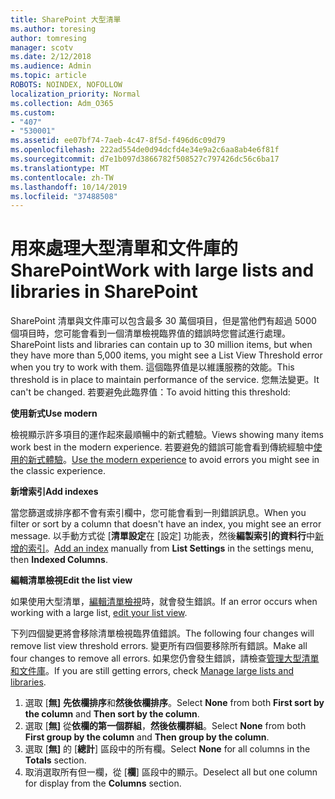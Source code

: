 ```yaml
---
title: SharePoint 大型清單
ms.author: toresing
author: tomresing
manager: scotv
ms.date: 2/12/2018
ms.audience: Admin
ms.topic: article
ROBOTS: NOINDEX, NOFOLLOW
localization_priority: Normal
ms.collection: Adm_O365
ms.custom:
- "407"
- "530001"
ms.assetid: ee07bf74-7aeb-4c47-8f5d-f496d6c09d79
ms.openlocfilehash: 222ad554de0d94dcfd4e34e9a2c6aa8ab4e6f81f
ms.sourcegitcommit: d7e1b097d3866782f508527c797426dc56c6ba17
ms.translationtype: MT
ms.contentlocale: zh-TW
ms.lasthandoff: 10/14/2019
ms.locfileid: "37488508"
---
```

# <a name="work-with-large-lists-and-libraries-in-sharepoint"></a><span data-ttu-id="38149-102">用來處理大型清單和文件庫的 SharePoint</span><span class="sxs-lookup"><span data-stu-id="38149-102">Work with large lists and libraries in SharePoint</span></span>

<span data-ttu-id="38149-103">SharePoint 清單與文件庫可以包含最多 30 萬個項目，但是當他們有超過 5000 個項目時，您可能會看到一個清單檢視臨界值的錯誤時您嘗試進行處理。</span><span class="sxs-lookup"><span data-stu-id="38149-103">SharePoint lists and libraries can contain up to 30 million items, but when they have more than 5,000 items, you might see a List View Threshold error when you try to work with them.</span></span> <span data-ttu-id="38149-104">這個臨界值是以維護服務的效能。</span><span class="sxs-lookup"><span data-stu-id="38149-104">This threshold is in place to maintain performance of the service.</span></span> <span data-ttu-id="38149-105">您無法變更。</span><span class="sxs-lookup"><span data-stu-id="38149-105">It can't be changed.</span></span> <span data-ttu-id="38149-106">若要避免此臨界值：</span><span class="sxs-lookup"><span data-stu-id="38149-106">To avoid hitting this threshold:</span></span>

<span data-ttu-id="38149-107">**使用新式**</span><span class="sxs-lookup"><span data-stu-id="38149-107">**Use modern**</span></span>

<span data-ttu-id="38149-108">檢視顯示許多項目的運作起來最順暢中的新式體驗。</span><span class="sxs-lookup"><span data-stu-id="38149-108">Views showing many items work best in the modern experience.</span></span> <span data-ttu-id="38149-109">若要避免的錯誤可能會看到傳統經驗中[使用的新式體驗](https://support.office.com/article/66dac24b-4177-4775-bf50-3d267318caa9)。</span><span class="sxs-lookup"><span data-stu-id="38149-109">[Use the modern experience](https://support.office.com/article/66dac24b-4177-4775-bf50-3d267318caa9) to avoid errors you might see in the classic experience.</span></span>

<span data-ttu-id="38149-110">**新增索引**</span><span class="sxs-lookup"><span data-stu-id="38149-110">**Add indexes**</span></span>

<span data-ttu-id="38149-111">當您篩選或排序都不會有索引欄中，您可能會看到一則錯誤訊息。</span><span class="sxs-lookup"><span data-stu-id="38149-111">When you filter or sort by a column that doesn't have an index, you might see an error message.</span></span> <span data-ttu-id="38149-112">以手動方式從 [**清單設定**在 [設定] 功能表，然後**編製索引的資料行**中[新增的索引](https://support.office.com/article/f3f00554-b7dc-44d1-a2ed-d477eac463b0)。</span><span class="sxs-lookup"><span data-stu-id="38149-112">[Add an index](https://support.office.com/article/f3f00554-b7dc-44d1-a2ed-d477eac463b0) manually from **List Settings** in the settings menu, then **Indexed Columns**.</span></span>

<span data-ttu-id="38149-113">**編輯清單檢視**</span><span class="sxs-lookup"><span data-stu-id="38149-113">**Edit the list view**</span></span>

<span data-ttu-id="38149-114">如果使用大型清單，[編輯清單檢視](https://support.office.com/article/15916903-e79a-423f-b4e2-02d37e1ff372)時，就會發生錯誤。</span><span class="sxs-lookup"><span data-stu-id="38149-114">If an error occurs when working with a large list, [edit your list view](https://support.office.com/article/15916903-e79a-423f-b4e2-02d37e1ff372).</span></span>

<span data-ttu-id="38149-115">下列四個變更將會移除清單檢視臨界值錯誤。</span><span class="sxs-lookup"><span data-stu-id="38149-115">The following four changes will remove list view threshold errors.</span></span> <span data-ttu-id="38149-116">變更所有四個要移除所有錯誤。</span><span class="sxs-lookup"><span data-stu-id="38149-116">Make all four changes to remove all errors.</span></span> <span data-ttu-id="38149-117">如果您仍會發生錯誤，請檢查[管理大型清單和文件庫](https://support.office.com/article/B8588DAE-9387-48C2-9248-C24122F07C59)。</span><span class="sxs-lookup"><span data-stu-id="38149-117">If you are still getting errors, check [Manage large lists and libraries](https://support.office.com/article/B8588DAE-9387-48C2-9248-C24122F07C59).</span></span>

1. <span data-ttu-id="38149-118">選取 [**無]** **先依欄排序**和**然後依欄排序**。</span><span class="sxs-lookup"><span data-stu-id="38149-118">Select **None** from both **First sort by the column** and **Then sort by the column**.</span></span>
2. <span data-ttu-id="38149-119">選取 [**無]** 從**依欄的第一個群組**，**然後依欄群組**。</span><span class="sxs-lookup"><span data-stu-id="38149-119">Select **None** from both **First group by the column** and **Then group by the column**.</span></span>
3. <span data-ttu-id="38149-120">選取 [**無]** 的 [**總計**] 區段中的所有欄。</span><span class="sxs-lookup"><span data-stu-id="38149-120">Select **None** for all columns in the **Totals** section.</span></span>
4. <span data-ttu-id="38149-121">取消選取所有但一欄，從 [**欄**] 區段中的顯示。</span><span class="sxs-lookup"><span data-stu-id="38149-121">Deselect all but one column for display from the **Columns** section.</span></span>

